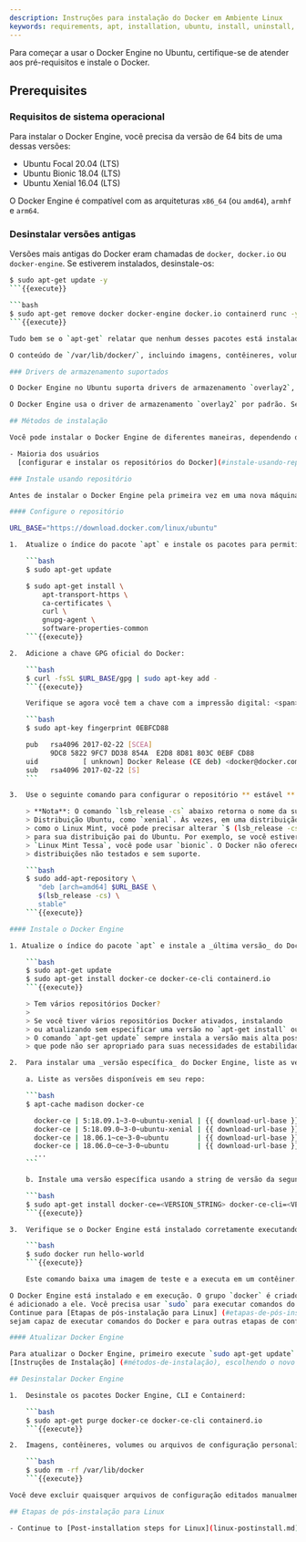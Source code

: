 ```yaml
---
description: Instruções para instalação do Docker em Ambiente Linux
keywords: requirements, apt, installation, ubuntu, install, uninstall, upgrade, update
---
```


Para começar a usar o Docker Engine no Ubuntu, certifique-se de atender aos pré-requisitos e instale o Docker.

## Prerequisites

### Requisitos de sistema operacional

Para instalar o Docker Engine, você precisa da versão de 64 bits de uma dessas versões:

- Ubuntu Focal 20.04 (LTS)
- Ubuntu Bionic 18.04 (LTS)
- Ubuntu Xenial 16.04 (LTS)

O Docker Engine é compatível com as arquiteturas `x86_64` (ou `amd64`), `armhf` e `arm64`.

### Desinstalar versões antigas

Versões mais antigas do Docker eram chamadas de `docker`,` docker.io` ou `docker-engine`. Se estiverem instalados, desinstale-os:

```bash
$ sudo apt-get update -y
```{{execute}}

```bash
$ sudo apt-get remove docker docker-engine docker.io containerd runc -y
```{{execute}}

Tudo bem se o `apt-get` relatar que nenhum desses pacotes está instalado.

O conteúdo de `/var/lib/docker/`, incluindo imagens, contêineres, volumes e redes, são preservados. Se você não precisa salvar seus dados existentes e deseja comece com uma instalação limpa, consulte [Desinstalar Docker Engine] (#desinstalar-docker-engine) seção na parte inferior desta página.

### Drivers de armazenamento suportados

O Docker Engine no Ubuntu suporta drivers de armazenamento `overlay2`, `aufs` e `btrfs`.

O Docker Engine usa o driver de armazenamento `overlay2` por padrão. Se você precisar usar `aufs` em vez disso, precisará configurá-lo manualmente. Consulte a [Documentação do Docker](https://docs.docker.com/storage/storagedriver/aufs-driver/).

## Métodos de instalação

Você pode instalar o Docker Engine de diferentes maneiras, dependendo de suas necessidades:

- Maioria dos usuários
  [configurar e instalar os repositórios do Docker](#instale-usando-repositório) para facilitar as tarefas de e atualização. Isto é o abordagem recomendada.

### Instale usando repositório

Antes de instalar o Docker Engine pela primeira vez em uma nova máquina host, você precisa configurar o repositório Docker. Depois disso, você pode instalar e atualizar o Docker do repositório.

#### Configure o repositório

URL_BASE="https://download.docker.com/linux/ubuntu"

1.  Atualize o índice do pacote `apt` e instale os pacotes para permitir que o `apt` use um repositório sobre HTTPS:

    ```bash
    $ sudo apt-get update

    $ sudo apt-get install \
        apt-transport-https \
        ca-certificates \
        curl \
        gnupg-agent \
        software-properties-common
    ```{{execute}}

2.  Adicione a chave GPG oficial do Docker:

    ```bash
    $ curl -fsSL $URL_BASE/gpg | sudo apt-key add -
    ```{{execute}}

    Verifique se agora você tem a chave com a impressão digital: <span><code>9DC8 5822 9FC7 DD38 854A&nbsp;&nbsp;E2D8 8D81 803C 0EBF CD88</code></span>, procurando pelo últimos 8 caracteres da impressão digital.

    ```bash
    $ sudo apt-key fingerprint 0EBFCD88

    pub   rsa4096 2017-02-22 [SCEA]
          9DC8 5822 9FC7 DD38 854A  E2D8 8D81 803C 0EBF CD88
    uid           [ unknown] Docker Release (CE deb) <docker@docker.com>
    sub   rsa4096 2017-02-22 [S]
    ```

3.  Use o seguinte comando para configurar o repositório ** estável **.

    > **Nota**: O comando `lsb_release -cs` abaixo retorna o nome da sua
    > Distribuição Ubuntu, como `xenial`. Às vezes, em uma distribuição
    > como o Linux Mint, você pode precisar alterar `$ (lsb_release -cs)`
    > para sua distribuição pai do Ubuntu. Por exemplo, se você estiver usando
    > `Linux Mint Tessa`, você pode usar `bionic`. O Docker não oferece nenhuma garantia em
    > distribuições não testados e sem suporte.

    ```bash
    $ sudo add-apt-repository \
       "deb [arch=amd64] $URL_BASE \
       $(lsb_release -cs) \
       stable"
    ```{{execute}}

#### Instale o Docker Engine

1. Atualize o índice do pacote `apt` e instale a _última versão_ do Docker Engine e containerd ou vá para a próxima etapa para instalar uma versão específica:

    ```bash
    $ sudo apt-get update
    $ sudo apt-get install docker-ce docker-ce-cli containerd.io
    ```{{execute}}

    > Tem vários repositórios Docker?
    >
    > Se você tiver vários repositórios Docker ativados, instalando
    > ou atualizando sem especificar uma versão no `apt-get install` ou
    > O comando `apt-get update` sempre instala a versão mais alta possível,
    > que pode não ser apropriado para suas necessidades de estabilidade.

2.  Para instalar uma _versão específica_ do Docker Engine, liste as versões disponíveis no repo, selecione e instale::

    a. Liste as versões disponíveis em seu repo:

    ```bash
    $ apt-cache madison docker-ce

      docker-ce | 5:18.09.1~3-0~ubuntu-xenial | {{ download-url-base }}  xenial/stable amd64 Packages
      docker-ce | 5:18.09.0~3-0~ubuntu-xenial | {{ download-url-base }}  xenial/stable amd64 Packages
      docker-ce | 18.06.1~ce~3-0~ubuntu       | {{ download-url-base }}  xenial/stable amd64 Packages
      docker-ce | 18.06.0~ce~3-0~ubuntu       | {{ download-url-base }}  xenial/stable amd64 Packages
      ...
    ```

    b. Instale uma versão específica usando a string de versão da segunda coluna, por exemplo, `5: 18.09.1 ~ 3-0 ~ ubuntu-xenial`.

    ```bash
    $ sudo apt-get install docker-ce=<VERSION_STRING> docker-ce-cli=<VERSION_STRING> containerd.io
    ```{{execute}}

3.  Verifique se o Docker Engine está instalado corretamente executando a imagem `hello-world`.

    ```bash
    $ sudo docker run hello-world
    ```{{execute}}

    Este comando baixa uma imagem de teste e a executa em um contêiner. Quando o o contêiner é executado, ele imprime uma mensagem informativa e sai.

O Docker Engine está instalado e em execução. O grupo `docker` é criado, mas nenhum usuário
é adicionado a ele. Você precisa usar `sudo` para executar comandos do Docker.
Continue para [Etapas de pós-instalação para Linux] (#etapas-de-pós-instalação-para-linux) para permitir que usuários não privilegiados
sejam capaz de executar comandos do Docker e para outras etapas de configuração opcionais.

#### Atualizar Docker Engine

Para atualizar o Docker Engine, primeiro execute `sudo apt-get update` e siga o
[Instruções de Instalação] (#métodos-de-instalação), escolhendo o novo versão que você deseja instalar.

## Desinstalar Docker Engine

1.  Desinstale os pacotes Docker Engine, CLI e Containerd:

    ```bash
    $ sudo apt-get purge docker-ce docker-ce-cli containerd.io
    ```{{execute}}

2.  Imagens, contêineres, volumes ou arquivos de configuração personalizados em seu host não são removidos automaticamente. Para excluir todas as imagens, contêineres e volumes:

    ```bash
    $ sudo rm -rf /var/lib/docker
    ```{{execute}}

Você deve excluir quaisquer arquivos de configuração editados manualmente.

## Etapas de pós-instalação para Linux

- Continue to [Post-installation steps for Linux](linux-postinstall.md).
